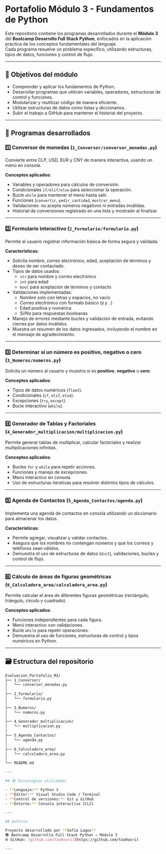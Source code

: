 # Portafolio Módulo 3 - Fundamentos de Python

Este repositorio contiene los programas desarrollados durante el **Módulo 3** del **Bootcamp Desarrollo Full Stack Python**, enfocados en la aplicación práctica de los conceptos fundamentales del lenguaje.  
Cada programa resuelve un problema específico, utilizando estructuras, tipos de datos, funciones y control de flujo.

---

## 📌 Objetivos del módulo

- Comprender y aplicar los fundamentos de Python.  
- Desarrollar programas que utilicen variables, operadores, estructuras de control y funciones.  
- Modularizar y reutilizar código de manera eficiente.  
- Utilizar estructuras de datos como listas y diccionarios.  
- Subir el trabajo a GitHub para mantener el historial del proyecto.  

---

## 🧩 Programas desarrollados

### 1️⃣ Conversor de monedas (`1_Conversor/conversor_monedas.py`)
Convierte entre CLP, USD, EUR y CNY de manera interactiva, usando un menú en consola.  

**Conceptos aplicados:**
- Variables y operadores para cálculos de conversión.  
- Condicionales `if/elif/else` para seleccionar la operación.  
- Bucle `while` para mantener el menú hasta salir.  
- Funciones (`convertir`, `pedir_cantidad`, `mostrar_menu`).  
- Validaciones: no acepta números negativos ni entradas inválidas.  
- Historial de conversiones registrado en una lista y mostrado al finalizar.  

---

### 2️⃣ Formulario interactivo (`2_Formulario/formulario.py`)
Permite al usuario registrar información básica de forma segura y validada.  

**Características:**
- Solicita nombre, correo electrónico, edad, aceptación de términos y deseo de ser contactado.  
- Tipos de datos usados:
  - `str` para nombre y correo electrónico  
  - `int` para edad  
  - `bool` para aceptación de términos y contacto  
- Validaciones implementadas:
  - Nombre solo con letras y espacios, no vacío  
  - Correo electrónico con formato básico (`@` y `.`)  
  - Edad positiva y numérica  
  - Sí/No para respuestas booleanas  
- Manejo de errores mediante bucles y validación de entrada, evitando cierres por datos inválidos.  
- Muestra un resumen de los datos ingresados, incluyendo el nombre en el mensaje de agradecimiento.  

---

### 3️⃣ Determinar si un número es positivo, negativo o cero (`3_Numeros/numeros.py`)
Solicita un número al usuario y muestra si es **positivo**, **negativo** o **cero**.  

**Conceptos aplicados:**
- Tipos de datos numéricos (`float`).  
- Condicionales (`if`, `elif`, `else`).  
- Excepciones (`try`, `except`).  
- Bucle interactivo (`while`).  

---

### 4️⃣ Generador de Tablas y Factoriales (`4_Generador_multiplicacion/multiplicacion.py`)
Permite generar tablas de multiplicar, calcular factoriales y realizar multiplicaciones infinitas.  

**Conceptos aplicados:**
- Bucles `for` y `while` para repetir acciones.  
- Funciones y manejo de excepciones.  
- Menú interactivo en consola.  
- Uso de estructuras iterativas para resolver distintos tipos de cálculos.  

---

### 5️⃣ Agenda de Contactos (`5_Agenda_Contactos/agenda.py`)
Implementa una agenda de contactos en consola utilizando un diccionario para almacenar los datos.  

**Características:**
- Permite agregar, visualizar y validar contactos.  
- Asegura que los nombres no contengan números y que los correos y teléfonos sean válidos.  
- Demuestra el uso de estructuras de datos (`dict`), validaciones, bucles y control de flujo.  

---

### 6️⃣ Cálculo de áreas de figuras geométricas (`6_Calculadora_area/calculadora_area.py`)
Permite calcular el área de diferentes figuras geométricas (rectángulo, triángulo, círculo y cuadrado).  

**Conceptos aplicados:**
- Funciones independientes para cada figura.  
- Menú interactivo con validaciones.  
- Bucle `while` para repetir operaciones.  
- Demuestra el uso de funciones, estructuras de control y tipos numéricos en Python.  

---

## 🗃️ Estructura del repositorio

```bash
Evaluacion_Portafolio_M3/
├── 1_Conversor/
│   └── conversor_monedas.py
│
├── 2_Formulario/
│   └── formulario.py
│
├── 3_Numeros/
│   └── numeros.py
│
├── 4_Generador_multiplicacion/
│   └── multiplicacion.py
│
├── 5_Agenda_Contactos/
│   └── agenda.py
│
├── 6_Calculadora_area/
│   └── calculadora_area.py
│
└── README.md

---

## 🛠 Tecnologías utilizadas

- **Lenguaje:** Python 3  
- **Editor:** Visual Studio Code / Terminal  
- **Control de versiones:** Git y GitHub  
- **Entorno:** Consola interactiva (CLI)  

---

## Autoría

Proyecto desarrollado por **Sofía Lagos**  
📚 Bootcamp Desarrollo Full Stack Python — Módulo 3  
🌐 GitHub: [github.com/too0oori](https://github.com/too0oori)

---

